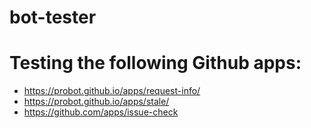 # bot-tester

# Testing the following Github apps:
- https://probot.github.io/apps/request-info/
- https://probot.github.io/apps/stale/ 
- https://github.com/apps/issue-check
